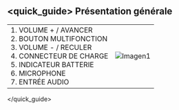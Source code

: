 ## <quick_guide> Présentation générale

|  |  |
|:-------|:-------|
|1.	VOLUME + / AVANCER <br> 2.	BOUTON MULTIFONCTION <br> 3.	VOLUME - / RECULER <br> 4. CONNECTEUR DE CHARGE <br> 5.	INDICATEUR BATTERIE <br> 6.	MICROPHONE <br> 7. ENTRÉE AUDIO <br>  |![Imagen1](http://static.energysistem.com/images/manuals/42818/59240244347cb.jpg)|
</quick_guide>
